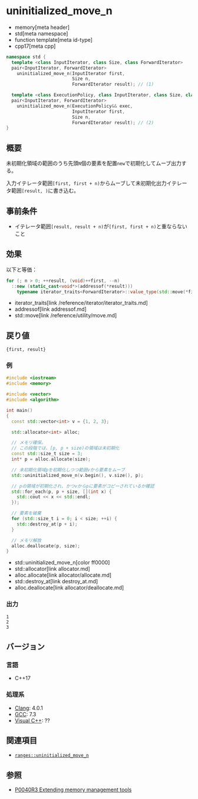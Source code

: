 # uninitialized_move_n
* memory[meta header]
* std[meta namespace]
* function template[meta id-type]
* cpp17[meta cpp]

```cpp
namespace std {
  template <class InputIterator, class Size, class ForwardIterator>
  pair<InputIterator, ForwardIterator>
    uninitialized_move_n(InputIterator first,
                         Size n,
                         ForwardIterator result); // (1)

  template <class ExecutionPolicy, class InputIterator, class Size, class ForwardIterator>
  pair<InputIterator, ForwardIterator>
    uninitialized_move_n(ExecutionPolicy&& exec,
                         InputIterator first,
                         Size n,
                         ForwardIterator result); // (2)
}
```

## 概要
未初期化領域の範囲のうち先頭`N`個の要素を配置`new`で初期化してムーブ出力する。

入力イテレータ範囲`[first, first + n)`からムーブして未初期化出力イテレータ範囲`[result, )`に書き込む。

## 事前条件

- イテレータ範囲`[result, result + n)`が`[first, first + n)`と重ならないこと

## 効果
以下と等価：

```cpp
for (; n > 0; ++result, (void)++first, --n)
  ::new (static_cast<void*>(addressof(*result)))
    typename iterator_traits<ForwardIterator>::value_type(std::move(*first));
```
* iterator_traits[link /reference/iterator/iterator_traits.md]
* addressof[link addressof.md]
* std::move[link /reference/utility/move.md]


## 戻り値
`{first, result}`


### 例
```cpp example
#include <iostream>
#include <memory>

#include <vector>
#include <algorithm>

int main()
{
  const std::vector<int> v = {1, 2, 3};

  std::allocator<int> alloc;

  // メモリ確保。
  // この段階では、[p, p + size)の領域は未初期化
  const std::size_t size = 3;
  int* p = alloc.allocate(size);

  // 未初期化領域pを初期化しつつ範囲vから要素をムーブ
  std::uninitialized_move_n(v.begin(), v.size(), p);

  // pの領域が初期化され、かつvからpに要素がコピーされているか確認
  std::for_each(p, p + size, [](int x) {
    std::cout << x << std::endl;
  });

  // 要素を破棄
  for (std::size_t i = 0; i < size; ++i) {
    std::destroy_at(p + i);
  }

  // メモリ解放
  alloc.deallocate(p, size);
}
```
* std::uninitialized_move_n[color ff0000]
* std::allocator[link allocator.md]
* alloc.allocate[link allocator/allocate.md]
* std::destroy_at[link destroy_at.md]
* alloc.deallocate[link allocator/deallocate.md]

### 出力
```
1
2
3
```

## バージョン
### 言語
- C++17

### 処理系
- [Clang](/implementation.md#clang): 4.0.1
- [GCC](/implementation.md#gcc): 7.3
- [Visual C++](/implementation.md#visual_cpp): ??


## 関連項目
- [`ranges::uninitialized_move_n`](ranges_uninitialized_move_n.md)


## 参照
- [P0040R3 Extending memory management tools](http://www.open-std.org/jtc1/sc22/wg21/docs/papers/2016/p0040r3.html)
